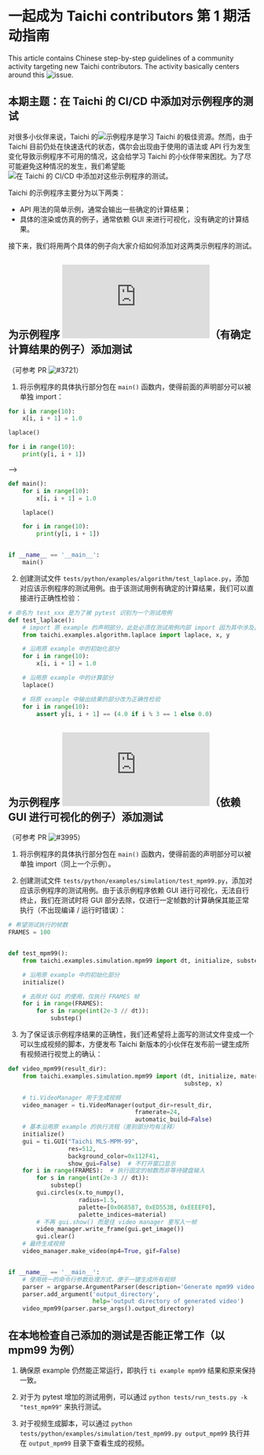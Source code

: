 # 一起成为 Taichi contributors 第 1 期活动指南

This article contains Chinese step-by-step guidelines of a community activity targeting new Taichi contributors. The activity basically centers around this ![issue](https://github.com/taichi-dev/taichi/issues/3580).

## 本期主题：在 Taichi 的 CI/CD 中添加对示例程序的测试

对很多小伙伴来说，Taichi 的![示例程序](https://github.com/taichi-dev/taichi/tree/master/python/taichi/examples)是学习 Taichi 的极佳资源。然而，由于 Taichi 目前仍处在快速迭代的状态，偶尔会出现由于使用的语法或 API 行为发生变化导致示例程序不可用的情况，这会给学习 Taichi 的小伙伴带来困扰。为了尽可能避免这种情况的发生，我们希望能![在 Taichi 的 CI/CD 中添加对这些示例程序的测试](https://github.com/taichi-dev/taichi/issues/3580)。

Taichi 的示例程序主要分为以下两类：
- API 用法的简单示例，通常会输出一些确定的计算结果；
- 具体的渲染或仿真的例子，通常依赖 GUI 来进行可视化，没有确定的计算结果。

接下来，我们将用两个具体的例子向大家介绍如何添加对这两类示例程序的测试。

## 为示例程序 ![laplace](https://github.com/taichi-dev/taichi/blob/master/python/taichi/examples/algorithm/laplace.py)（有确定计算结果的例子）添加测试

（可参考 PR ![#3721](https://github.com/taichi-dev/taichi/pull/3721)）

1. 将示例程序的具体执行部分包在 `main()` 函数内，使得前面的声明部分可以被单独 import：

```python
for i in range(10):
    x[i, i + 1] = 1.0

laplace()

for i in range(10):
    print(y[i, i + 1])
```
-->
```python
def main():
    for i in range(10):
        x[i, i + 1] = 1.0

    laplace()

    for i in range(10):
        print(y[i, i + 1])


if __name__ == '__main__':
    main()
```

2. 创建测试文件 `tests/python/examples/algorithm/test_laplace.py`，添加对应该示例程序的测试用例。由于该测试用例有确定的计算结果，我们可以直接进行正确性检验：

```python
# 命名为 test_xxx 是为了被 pytest 识别为一个测试用例
def test_laplace(): 
    # import 原 example 的声明部分，此处必须在测试用例内部 import 因为其中涉及具体的执行逻辑
    from taichi.examples.algorithm.laplace import laplace, x, y

    # 沿用原 example 中的初始化部分
    for i in range(10):
        x[i, i + 1] = 1.0

    # 沿用原 example 中的计算部分
    laplace()

    # 将原 example 中输出结果的部分改为正确性检验
    for i in range(10):
        assert y[i, i + 1] == (4.0 if i % 3 == 1 else 0.0)
```

## 为示例程序 ![mpm99](https://github.com/taichi-dev/taichi/blob/master/python/taichi/examples/simulation/mpm99.py)（依赖 GUI 进行可视化的例子）添加测试

（可参考 PR ![#3995](https://github.com/taichi-dev/taichi/pull/3995)）

1. 将示例程序的具体执行部分包在 `main()` 函数内，使得前面的声明部分可以被单独 import（同上一个示例）。

2. 创建测试文件 `tests/python/examples/simulation/test_mpm99.py`，添加对应该示例程序的测试用例。由于该示例程序依赖 GUI 进行可视化，无法自行终止，我们在测试时将 GUI 部分去除，仅进行一定帧数的计算确保其能正常执行（不出现编译 / 运行时错误）：

```python
# 希望测试执行的帧数
FRAMES = 100


def test_mpm99():
    from taichi.examples.simulation.mpm99 import dt, initialize, substep

    # 沿用原 example 中的初始化部分
    initialize()

    # 去除对 GUI 的使用，仅执行 FRAMES 帧
    for i in range(FRAMES):
        for s in range(int(2e-3 // dt)):
            substep()
```

3. 为了保证该示例程序结果的正确性，我们还希望将上面写的测试文件变成一个可以生成视频的脚本，方便发布 Taichi 新版本的小伙伴在发布前一键生成所有视频进行视觉上的确认：

```python
def video_mpm99(result_dir):
    from taichi.examples.simulation.mpm99 import (dt, initialize, material,
                                                  substep, x)

    # ti.VideoManager 用于生成视频
    video_manager = ti.VideoManager(output_dir=result_dir,
                                    framerate=24,
                                    automatic_build=False)
    # 基本沿用原 example 的执行流程（差别部分均有注释）
    initialize()
    gui = ti.GUI("Taichi MLS-MPM-99",
                 res=512,
                 background_color=0x112F41,
                 show_gui=False)  # 不打开窗口显示
    for i in range(FRAMES):  # 执行固定的帧数而非等待键盘输入
        for s in range(int(2e-3 // dt)):
            substep()
        gui.circles(x.to_numpy(),
                    radius=1.5,
                    palette=[0x068587, 0xED553B, 0xEEEEF0],
                    palette_indices=material)
        # 不再 gui.show() 而是往 video manager 里写入一帧
        video_manager.write_frame(gui.get_image())
        gui.clear()
    # 最终生成视频
    video_manager.make_video(mp4=True, gif=False)


if __name__ == '__main__':
    # 使用统一的命令行参数处理方式，便于一键生成所有视频
    parser = argparse.ArgumentParser(description='Generate mpm99 video')
    parser.add_argument('output_directory',
                        help='output directory of generated video')
    video_mpm99(parser.parse_args().output_directory)
```

## 在本地检查自己添加的测试是否能正常工作（以 mpm99 为例）

1. 确保原 example 仍然能正常运行，即执行 `ti example mpm99` 结果和原来保持一致。

2. 对于为 pytest 增加的测试用例，可以通过 `python tests/run_tests.py -k "test_mpm99"` 来执行测试。

3. 对于视频生成脚本，可以通过 `python tests/python/examples/simulation/test_mpm99.py output_mpm99` 执行并在 `output_mpm99` 目录下查看生成的视频。
